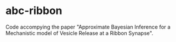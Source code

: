 # abc-ribbon

Code accompying the paper "Approximate Bayesian Inference for a Mechanistic model of Vesicle Release at a Ribbon Synapse".
